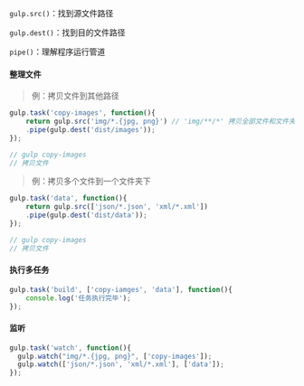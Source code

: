 `gulp.src()`：找到源文件路径

`gulp.dest()`：找到目的文件路径

`pipe()`：理解程序运行管道



#### 整理文件

>   例：拷贝文件到其他路径

```javascript
gulp.task('copy-images', function(){
	return gulp.src('img/*.{jpg, png}') // 'img/**/*' 拷贝全部文件和文件夹
    .pipe(gulp.dest('dist/images'));
});

// gulp copy-images
// 拷贝文件
```

>   例：拷贝多个文件到一个文件夹下

```javascript
gulp.task('data', function(){
	return gulp.src(['json/*.json', 'xml/*.xml'])
    .pipe(gulp.dest('dist/data'));
});

// gulp copy-images
// 拷贝文件
```



#### 执行多任务

```javascript
gulp.task('build', ['copy-iamges', 'data'], function(){
    console.log('任务执行完毕');
});
```



#### 监听

```javascript
gulp.task('watch', function(){
  gulp.watch("img/*.{jpg, png}", ['copy-images']);
  gulp.watch(['json/*.json', 'xml/*.xml'], ['data']);
});
```



